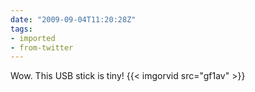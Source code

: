 ```yaml
---
date: "2009-09-04T11:20:28Z"
tags:
- imported
- from-twitter
---
```

Wow. This USB stick is tiny\! {{< imgorvid src="gf1av" >}}
